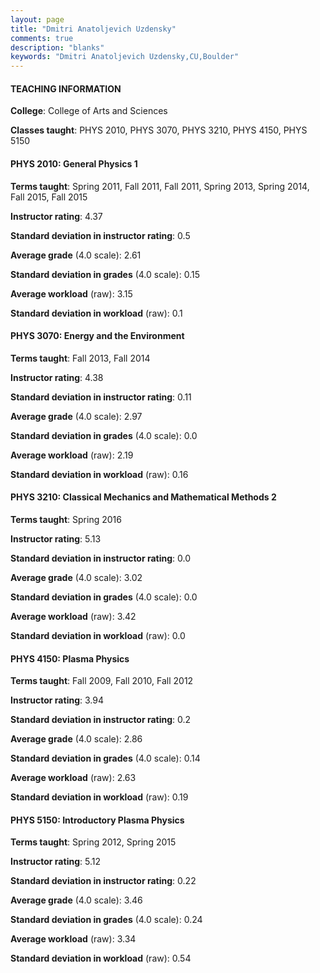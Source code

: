 ```yaml
---
layout: page
title: "Dmitri Anatoljevich Uzdensky" 
comments: true
description: "blanks"
keywords: "Dmitri Anatoljevich Uzdensky,CU,Boulder"
---
```

<head>
<script src="https://ajax.googleapis.com/ajax/libs/jquery/2.1.3/jquery.min.js"></script>
<script src="https://dl.dropboxusercontent.com/s/pc42nxpaw1ea4o9/highcharts.js?dl=0"></script>
<!-- <script src="../assets/js/highcharts.js"></script> -->
<style type="text/css">@font-face {
	font-family: "Bebas Neue";
	src: url(https://www.filehosting.org/file/details/544349/BebasNeue Regular.otf) format("opentype");
	}
	h1.Bebas { 
		font-family: "Bebas Neue", Verdana, Tahoma;
	}
</style>
</head>
	   
#### TEACHING INFORMATION

**College**: College of Arts and Sciences

**Classes taught**: PHYS 2010, PHYS 3070, PHYS 3210, PHYS 4150, PHYS 5150

#### PHYS 2010: General Physics 1

**Terms taught**: Spring 2011, Fall 2011, Fall 2011, Spring 2013, Spring 2014, Fall 2015, Fall 2015

**Instructor rating**: 4.37

**Standard deviation in instructor rating**: 0.5

**Average grade** (4.0 scale): 2.61

**Standard deviation in grades** (4.0 scale): 0.15

**Average workload** (raw): 3.15

**Standard deviation in workload** (raw): 0.1

#### PHYS 3070: Energy and the Environment

**Terms taught**: Fall 2013, Fall 2014

**Instructor rating**: 4.38

**Standard deviation in instructor rating**: 0.11

**Average grade** (4.0 scale): 2.97

**Standard deviation in grades** (4.0 scale): 0.0

**Average workload** (raw): 2.19

**Standard deviation in workload** (raw): 0.16

#### PHYS 3210: Classical Mechanics and Mathematical Methods 2

**Terms taught**: Spring 2016

**Instructor rating**: 5.13

**Standard deviation in instructor rating**: 0.0

**Average grade** (4.0 scale): 3.02

**Standard deviation in grades** (4.0 scale): 0.0

**Average workload** (raw): 3.42

**Standard deviation in workload** (raw): 0.0

#### PHYS 4150: Plasma Physics

**Terms taught**: Fall 2009, Fall 2010, Fall 2012

**Instructor rating**: 3.94

**Standard deviation in instructor rating**: 0.2

**Average grade** (4.0 scale): 2.86

**Standard deviation in grades** (4.0 scale): 0.14

**Average workload** (raw): 2.63

**Standard deviation in workload** (raw): 0.19

#### PHYS 5150: Introductory Plasma Physics

**Terms taught**: Spring 2012, Spring 2015

**Instructor rating**: 5.12

**Standard deviation in instructor rating**: 0.22

**Average grade** (4.0 scale): 3.46

**Standard deviation in grades** (4.0 scale): 0.24

**Average workload** (raw): 3.34

**Standard deviation in workload** (raw): 0.54

